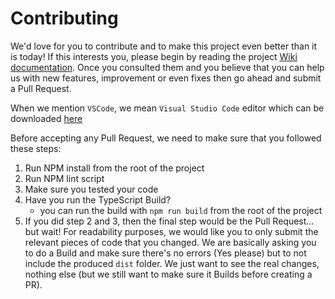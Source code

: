 # Contributing

We'd love for you to contribute and to make this project even better than it is today! If this interests you, please begin by reading the project [Wiki documentation](https://github.com/ghiscoding/lerna-lite/wiki). Once you consulted them and you believe that you can help us with new features, improvement or even fixes then go ahead and submit a Pull Request.

When we mention `VSCode`, we mean `Visual Studio Code` editor which can be downloaded [here](https://code.visualstudio.com)

Before accepting any Pull Request, we need to make sure that you followed these steps:
1. Run NPM install from the root of the project
2. Run NPM lint script
3. Make sure you tested your code
4. Have you run the TypeScript Build?
   - you can run the build with `npm run build` from the root of the project
4. If you did step 2 and 3, then the final step would be the Pull Request... but wait! For readability purposes, we would like you to only submit the relevant pieces of code that you changed. We are basically asking you to do a Build and make sure there's no errors (Yes please) but to not include the produced `dist` folder. We just want to see the real changes, nothing else (but we still want to make sure it Builds before creating a PR).
